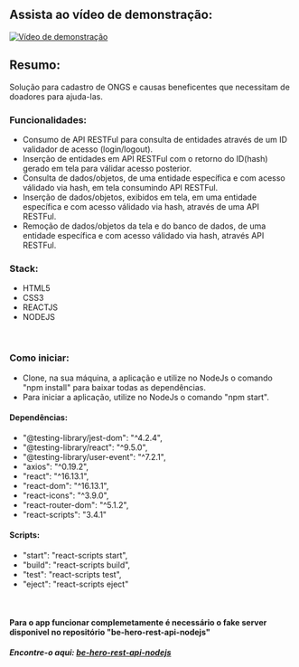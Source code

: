 
## Assista ao vídeo de demonstração: <br>
[![Vídeo de demonstração](http://img.youtube.com/vi/PQPfsxNIA54/0.jpg)](http://www.youtube.com/watch?v=PQPfsxNIA54 "Vídeo de demonstração")


## Resumo:
Solução para cadastro de ONGS e causas beneficentes que necessitam de doadores para ajuda-las. 


### Funcionalidades:
- Consumo de API RESTFul para consulta de entidades através de um ID validador de acesso (login/logout). 
- Inserção de entidades em API RESTFul com o retorno do ID(hash) gerado em tela para válidar acesso posterior.
- Consulta de dados/objetos, de uma entidade específica e com acesso válidado via hash, em tela consumindo API RESTFul.
- Inserção de dados/objetos, exibidos em tela, em uma entidade específica e com acesso válidado via hash, através de uma API RESTFul.
- Remoção de dados/objetos da tela e do banco de dados, de uma entidade específica e com acesso válidado via hash, através API RESTFul.

### Stack:
- HTML5
- CSS3
- REACTJS
- NODEJS

<BR>

### Como iniciar:
- Clone, na sua máquina, a aplicação e utilize no NodeJs o comando "npm install" para baixar todas as dependências.
- Para iniciar a aplicação, utilize no NodeJs o comando "npm start".

#### Dependências: 
- "@testing-library/jest-dom": "^4.2.4",
- "@testing-library/react": "^9.5.0",
- "@testing-library/user-event": "^7.2.1",
- "axios": "^0.19.2",
- "react": "^16.13.1",
- "react-dom": "^16.13.1",
- "react-icons": "^3.9.0",
- "react-router-dom": "^5.1.2",
- "react-scripts": "3.4.1"

#### Scripts: 
- "start": "react-scripts start",
- "build": "react-scripts build",
- "test": "react-scripts test",
- "eject": "react-scripts eject"

<BR>

#### Para o app funcionar complemetamente é necessário o fake server disponivel no repositório "be-hero-rest-api-nodejs"

##### Encontre-o aqui: <a href="https://github.com/kewineic/be-hero-rest-api-nodejs"> be-hero-rest-api-nodejs </a>
